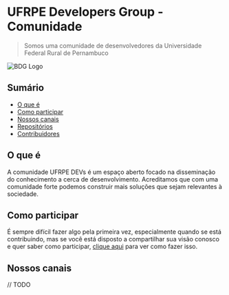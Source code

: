 # UFRPE Developers Group - Comunidade

> Somos uma comunidade de desenvolvedores da Universidade Federal Rural de Pernambuco

![BDG Logo](https://i.imgur.com/0ADZRep.png)

## Sumário
 - [O que é](#o-que-é)
 - [Como participar](#como-participar)
 - [Nossos canais](#nossos-canais)
 - [Repositórios](Repos.md)
 - [Contribuidores](Contributors.md)

## O que é

A comunidade UFRPE DEVs é um espaço aberto focado na disseminação do
conhecimento a cerca de desenvolvimento. Acreditamos que com 
uma comunidade forte podemos construir mais soluções que sejam
relevantes à sociedade. 

## Como participar

É sempre difícil fazer algo pela primeira vez, especialmente quando se está contribuindo, mas se você está disposto a compartilhar sua visão conosco e quer saber como participar, [clique aqui](CONTRIBUTING.md) para ver como fazer isso.

## Nossos canais

// TODO
